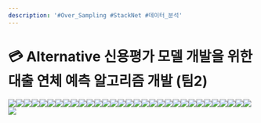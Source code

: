 ```yaml
---
description: '#Over_Sampling #StackNet #데이터_분석'
---
```


# 💳 Alternative 신용평가 모델 개발을 위한 대출 연체 예측 알고리즘 개발 (팀2)

![](<../../../../.gitbook/assets/Untitled (16).png>)![](<../../../../.gitbook/assets/Untitled 2 (16).png>)![](<../../../../.gitbook/assets/Untitled 3 (16).png>)![](<../../../../.gitbook/assets/Untitled 4 (16).png>)![](<../../../../.gitbook/assets/Untitled 5 (18).png>)![](<../../../../.gitbook/assets/Untitled 6 (17).png>)![](<../../../../.gitbook/assets/Untitled 7 (17).png>)![](<../../../../.gitbook/assets/Untitled 8 (17).png>)![](<../../../../.gitbook/assets/Untitled 9 (16).png>)![](<../../../../.gitbook/assets/Untitled 10 (18).png>)![](<../../../../.gitbook/assets/Untitled 11 (18).png>)![](<../../../../.gitbook/assets/Untitled 12 (17).png>)![](<../../../../.gitbook/assets/Untitled 13 (15).png>)![](<../../../../.gitbook/assets/Untitled 14 (14).png>)![](<../../../../.gitbook/assets/Untitled 15 (14).png>)![](<../../../../.gitbook/assets/Untitled 16 (13).png>)![](<../../../../.gitbook/assets/Untitled 17 (13).png>)![](<../../../../.gitbook/assets/Untitled 18 (13).png>)![](<../../../../.gitbook/assets/Untitled 19 (8).png>)![](<../../../../.gitbook/assets/Untitled 20 (7).png>)![](<../../../../.gitbook/assets/Untitled (18).png>)![](<../../../../.gitbook/assets/Untitled 1 (16).png>)![](<../../../../.gitbook/assets/Untitled 2 (18).png>)![](<../../../../.gitbook/assets/Untitled 3 (17).png>)![](<../../../../.gitbook/assets/Untitled 4 (18).png>)![](<../../../../.gitbook/assets/Untitled 5 (16).png>)![](<../../../../.gitbook/assets/Untitled 6 (16).png>)![](<../../../../.gitbook/assets/Untitled 7 (18).png>)![](<../../../../.gitbook/assets/Untitled 8 (18).png>)![](<../../../../.gitbook/assets/Untitled 9 (17).png>)![](<../../../../.gitbook/assets/Untitled 10 (17).png>)![](<../../../../.gitbook/assets/Untitled 11 (17).png>)
